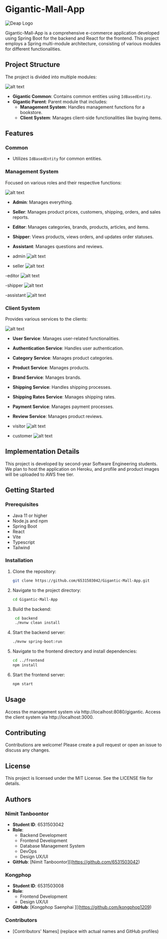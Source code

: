 # Gigantic-Mall-App

![Deap Logo](assets/Gigantic_icon.png)

Gigantic-Mall-App is a comprehensive e-commerce application developed using Spring Boot for the backend and React for the frontend. This project employs a Spring multi-module architecture, consisting of various modules for different functionalities.

## Project Structure

The project is divided into multiple modules:

![alt text](assets/outline.png)

- **Gigantic Common**: Contains common entities using `IdBasedEntity`.
- **Gigantic Parent**: Parent module that includes:
  - **Management System**: Handles management functions for a bookstore.
  - **Client System**: Manages client-side functionalities like buying items.

## Features

### Common

- Utilizes `IdBasedEntity` for common entities.

### Management System

Focused on various roles and their respective functions:

![alt text](assets/management_actor.png)

- **Admin**: Manages everything.
- **Seller**: Manages product prices, customers, shipping, orders, and sales reports.
- **Editor**: Manages categories, brands, products, articles, and items.
- **Shipper**: Views products, views orders, and updates order statuses.
- **Assistant**: Manages questions and reviews.

- admin
![alt text](assets/admin.png)

- seller
![alt text](assets/seller.png)

-editor
![alt text](assets/editor.png)

-shipper
![alt text](assets/shipper.png)

-assistant
![alt text](assets/assistant.png)


### Client System


Provides various services to the clients:

![alt text](assets/client_actor.png)

- **User Service**: Manages user-related functionalities.
- **Authentication Service**: Handles user authentication.
- **Category Service**: Manages product categories.
- **Product Service**: Manages products.
- **Brand Service**: Manages brands.
- **Shipping Service**: Handles shipping processes.
- **Shipping Rates Service**: Manages shipping rates.
- **Payment Service**: Manages payment processes.
- **Review Service**: Manages product reviews.

- visitor
![alt text](assets/visitor.png)


- customer
![alt text](assets/customer.png)

## Implementation Details

This project is developed by second-year Software Engineering students. We plan to host the application on Heroku, and profile and product images will be uploaded to AWS free tier.

## Getting Started

### Prerequisites

- Java 11 or higher
- Node.js and npm
- Spring Boot
- React
- Vite
- Typescript
- Tailwind

### Installation

1. Clone the repository:
   ```bash
   git clone https://github.com/6531503042/Gigantic-Mall-App.git

2. Navigate to the project directory:
   ```bash
   cd Gigantic-Mall-App

3. Build the backend:
   ```bash
    cd backend
    ./mvnw clean install

4. Start the backend server:
    ```bash
    ./mvnw spring-boot:run

5. Navigate to the frontend directory and install dependencies:
    ```bash
    cd ../frontend
    npm install

6. Start the frontend server:
    ```bash
    npm start

## Usage

Access the management system via http://localhost:8080/gigantic.
Access the client system via http://localhost:3000.

## Contributing

Contributions are welcome! Please create a pull request or open an issue to discuss any changes.

## License

This project is licensed under the MIT License. See the LICENSE file for details.

## Authors

### Nimit Tanboontor
- **Student ID**: 6531503042
- **Role**: 
  - Backend Development
  - Frontend Development
  - Database Management System
  - DevOps
  - Design UX/UI
- **GitHub**: [Nimit Tanboontor][(https://github.com/6531503042)

### Kongphop
- **Student ID**: 6531503008
- **Role**:
  - Frontend Development
  - Design UX/UI
- **GitHub**: [Kongphop Saenphai ][(https://github.com/kongphop1209)

### Contributors
- [Contributors' Names] (replace with actual names and GitHub profiles)


